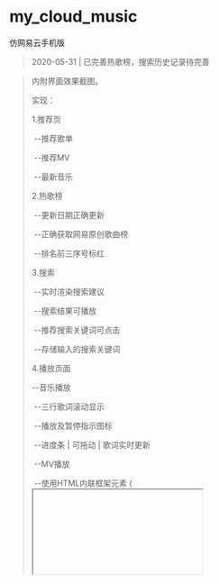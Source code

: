 # my_cloud_music
仿网易云手机版
> 2020-05-31 | 已完善热歌榜，搜索历史记录待完善

> 内附界面效果截图。
>
> 实现：
>
> 1.推荐页
>
> ​    --推荐歌单
>
> ​    --推荐MV
>
> ​    --最新音乐
>
> 2.热歌榜
>
> ​    --更新日期正确更新
>
> ​    --正确获取网易原创歌曲榜
>
> ​    --排名前三序号标红
>
> 3.搜索
>
> ​    --实时渲染搜索建议
>
> ​    --搜索结果可播放
>
> ​    --推荐搜索关键词可点击
>
> ​    --存储输入的搜索关键词
>
> 4.播放页面
>
>    --音乐播放
>
> ​        --三行歌词滚动显示
>
> ​        --播放及暂停指示图标
>
> ​        --进度条 | 可拖动 | 歌词实时更新
>
> ​    --MV播放
>
> ​        --使用HTML内联框架元素 (<iframe>)  渲染视频播放器
>
> ​        --可登录评论